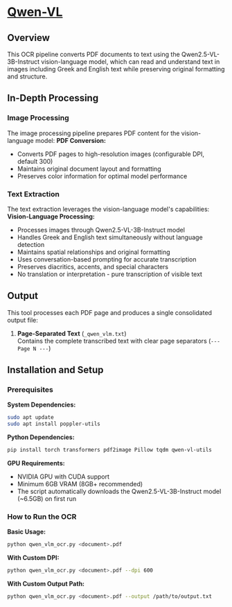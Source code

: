 # [Qwen-VL](https://github.com/QwenLM/Qwen-VL)

## Overview
This OCR pipeline converts PDF documents to text using the Qwen2.5-VL-3B-Instruct vision-language model, which can read and understand text in images including Greek and English text while preserving original formatting and structure.

## In-Depth Processing
### Image Processing
The image processing pipeline prepares PDF content for the vision-language model:
**PDF Conversion:**
- Converts PDF pages to high-resolution images (configurable DPI, default 300)
- Maintains original document layout and formatting
- Preserves color information for optimal model performance

### Text Extraction
The text extraction leverages the vision-language model's capabilities:
**Vision-Language Processing:**
- Processes images through Qwen2.5-VL-3B-Instruct model
- Handles Greek and English text simultaneously without language detection
- Maintains spatial relationships and original formatting
- Uses conversation-based prompting for accurate transcription
- Preserves diacritics, accents, and special characters
- No translation or interpretation - pure transcription of visible text

## Output
This tool processes each PDF page and produces a single consolidated output file:
1. **Page-Separated Text** (`_qwen_vlm.txt`)  
   Contains the complete transcribed text with clear page separators (`--- Page N ---`)

## Installation and Setup
### Prerequisites
**System Dependencies:**
```bash
sudo apt update
sudo apt install poppler-utils
```
**Python Dependencies:**
```bash
pip install torch transformers pdf2image Pillow tqdm qwen-vl-utils
```
**GPU Requirements:**
- NVIDIA GPU with CUDA support
- Minimum 6GB VRAM (8GB+ recommended)
- The script automatically downloads the Qwen2.5-VL-3B-Instruct model (~6.5GB) on first run

### How to Run the OCR
**Basic Usage:**
```bash
python qwen_vlm_ocr.py <document>.pdf
```
**With Custom DPI:**
```bash
python qwen_vlm_ocr.py <document>.pdf --dpi 600
```
**With Custom Output Path:**
```bash
python qwen_vlm_ocr.py <document>.pdf --output /path/to/output.txt
```